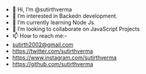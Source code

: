 - 👋 Hi, I’m @sutirthverma
- 👀 I’m interested in Backedn development.
- 🌱 I’m currently learning Node Js.
- 💞️ I’m looking to collaborate on JavaScript Projects
- 📫 How to reach me:-
- sutirth2002@gmail.com
-  https://twitter.com/sutirthverma
- https://www.instagram.com/sutirthverma
- https://github.com/sutirthverma

<!---
sutirthverma/sutirthverma is a ✨ special ✨ repository because its `README.md` (this file) appears on your GitHub profile.
You can click the Preview link to take a look at your changes.
--->
